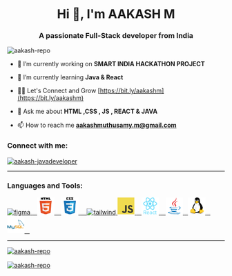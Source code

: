 <h1 align="center">Hi 👋, I'm AAKASH M</h1>
<h3 align="center">A passionate Full-Stack developer from India</h3>

<p align="left"> <img src="https://komarev.com/ghpvc/?username=aakash-repo&label=You%20Visited%20after&color=27ac0c&style=flat-square" alt="aakash-repo" /> </p>

- 🔭 I’m currently working on **SMART INDIA HACKATHON PROJECT**

- 🌱 I’m currently learning **Java & React**

- 👨‍💻 Let's Connect and Grow [https://bit.ly/aakashm](https://bit.ly/aakashm)

- 💬 Ask me about **HTML ,CSS , JS , REACT & JAVA**

- 📫 How to reach me **aakashmuthusamy.m@gmail.com**

<h3 align="left">Connect with me:</h3>
<p align="left">
<a href="https://linkedin.com/in/aakash-javadeveloper" target="blank"><img align="center" src="https://raw.githubusercontent.com/rahuldkjain/github-profile-readme-generator/master/src/images/icons/Social/linked-in-alt.svg" alt="aakash-javadeveloper" height="30" width="40" /></a>
</p>
<hr>
<h3 align="left">Languages and Tools:</h3>

<p align="left"> <a href="https://getbootstrap.com" target="_blank" rel="noreferrer"> 
<img src="https://www.vectorlogo.zone/logos/figma/figma-icon.svg" alt="figma" width="40" height="40"/> </a> <a href="https://www.w3.org/html/" target="_blank" rel="noreferrer"> &nbsp;&nbsp; 
<img src="https://raw.githubusercontent.com/devicons/devicon/master/icons/html5/html5-original-wordmark.svg" alt="html5" width="40" height="40"/> </a> <a href="https://www.java.com" target="_blank" rel="noreferrer"> &nbsp;&nbsp; 
<img src="https://raw.githubusercontent.com/devicons/devicon/master/icons/css3/css3-original-wordmark.svg" alt="css3" width="40" height="40"/> </a> <a href="https://www.figma.com/" target="_blank" rel="noreferrer"> &nbsp; &nbsp; 
<img src="https://www.vectorlogo.zone/logos/tailwindcss/tailwindcss-icon.svg" alt="tailwind" width="40" height="40"/> 
<img src="https://raw.githubusercontent.com/devicons/devicon/master/icons/javascript/javascript-original.svg" alt="javascript" width="40" height="40"/> </a> <a href="https://www.linux.org/" target="_blank" rel="noreferrer"> &nbsp;&nbsp;
<img src="https://raw.githubusercontent.com/devicons/devicon/master/icons/react/react-original-wordmark.svg" alt="react" width="40" height="40"/> </a> <a href="https://tailwindcss.com/" target="_blank" rel="noreferrer"> &nbsp;&nbsp;
<img src="https://raw.githubusercontent.com/devicons/devicon/master/icons/java/java-original.svg" alt="java" width="40" height="40"/> </a> <a href="https://developer.mozilla.org/en-US/docs/Web/JavaScript" target="_blank" rel="noreferrer"> &nbsp;&nbsp;<img src="https://raw.githubusercontent.com/devicons/devicon/master/icons/linux/linux-original.svg" alt="linux" width="40" height="40"/> </a> <a href="https://www.mysql.com/" target="_blank" rel="noreferrer"> &nbsp;&nbsp;
<img src="https://raw.githubusercontent.com/devicons/devicon/master/icons/mysql/mysql-original-wordmark.svg" alt="mysql" width="40" height="40"/> </a> <a href="https://reactjs.org/" target="_blank" rel="noreferrer"> &nbsp;&nbsp; 
 
 </p>
<hr>
<p><img align="center" src="https://github-readme-stats.vercel.app/api/top-langs?username=aakash-repo&show_icons=true&theme=tokyonight&hide_border=true&locale=en&layout=compact" alt="aakash-repo" /></p>

<p><img align="center" src="https://github-readme-streak-stats.herokuapp.com/?user=aakash-repo&theme=dark" alt="aakash-repo" /></p>
